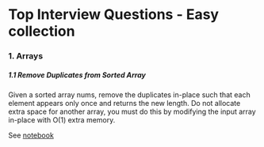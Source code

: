 # Top Interview Questions - Easy collection

### 1. Arrays

##### 1.1 Remove Duplicates from Sorted Array


Given a sorted array nums, remove the duplicates in-place such that each element appears only once and returns the new length.
Do not allocate extra space for another array, you must do this by modifying the input array in-place with O(1) extra memory.

See [notebook](easy-collection.ipynb)

